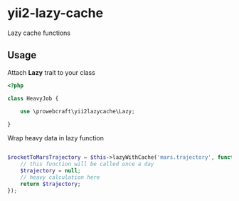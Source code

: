 # yii2-lazy-cache
Lazy cache functions

## Usage

Attach **Lazy** trait to your class

```php
<?php

class HeavyJob {
    
    use \prowebcraft\yii2lazycache\Lazy;

}
```

Wrap heavy data in lazy function

```php

$rocketToMarsTrajectory = $this->lazyWithCache('mars.trajectory', function() {
    // this function will be called once a day
    $trajectory = null;
    // heavy calculation here
    return $trajectory;
});

```